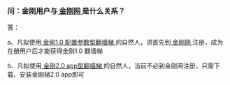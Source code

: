 ### 问：金刚用户与[ 金刚网 ](https://www.atozitpro.net/zh/)是什么关系？

答：

a、凡拟使用[ 金刚1.0 配置参数型翻墙梯 ]()的自然人，须首先到[ 金刚网 ]()注册，成为在册用户后才能获得金刚1.0 翻墙梯

b、凡拟使用[ 金刚2.0 app型翻墙梯 ]()的自然人，当前不必到金刚网注册，只需下载、安装金刚梯2.0 app即可
